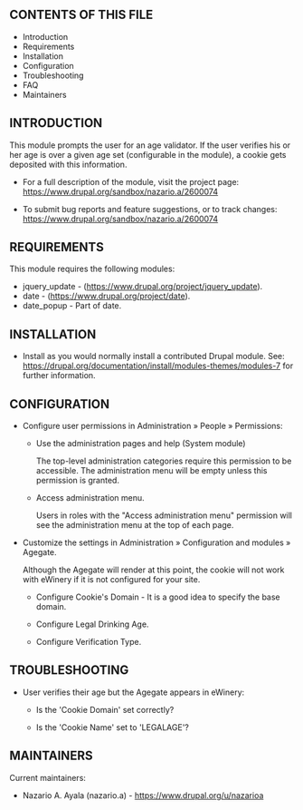 CONTENTS OF THIS FILE
---------------------
 * Introduction
 * Requirements
 * Installation
 * Configuration
 * Troubleshooting
 * FAQ
 * Maintainers


INTRODUCTION
------------

This module prompts the user for an age validator. If the user verifies his
or her age is over a given age set (configurable in the module), a cookie
gets deposited with this information.

 * For a full description of the module, visit the project page:
   https://www.drupal.org/sandbox/nazario.a/2600074

 * To submit bug reports and feature suggestions, or to track changes:
   https://www.drupal.org/sandbox/nazario.a/2600074


REQUIREMENTS
------------

This module requires the following modules:

 * jquery_update - (https://www.drupal.org/project/jquery_update).
 * date - (https://www.drupal.org/project/date).
 * date_popup - Part of date.


INSTALLATION
------------

 * Install as you would normally install a contributed Drupal module. See:
 https://drupal.org/documentation/install/modules-themes/modules-7
 for further information.


CONFIGURATION
-------------

 * Configure user permissions in Administration » People » Permissions:

   - Use the administration pages and help (System module)

     The top-level administration categories require this permission to be
     accessible. The administration menu will be empty unless this permission
     is granted.

   - Access administration menu.

     Users in roles with the "Access administration menu" permission will see
     the administration menu at the top of each page.

 * Customize the settings in Administration » Configuration and modules »
   Agegate.

   Although the Agegate will render at this point, the cookie will not work with
    eWinery if it is not configured for your site.

   - Configure Cookie's Domain - It is a good idea to specify the base domain.

   - Configure Legal Drinking Age.

   - Configure Verification Type.


TROUBLESHOOTING
---------------

 * User verifies their age but the Agegate appears in eWinery:

     - Is the 'Cookie Domain' set correctly?

     - Is the 'Cookie Name' set to 'LEGALAGE'?


MAINTAINERS
-----------

Current maintainers:
 * Nazario A. Ayala (nazario.a) - https://www.drupal.org/u/nazarioa
